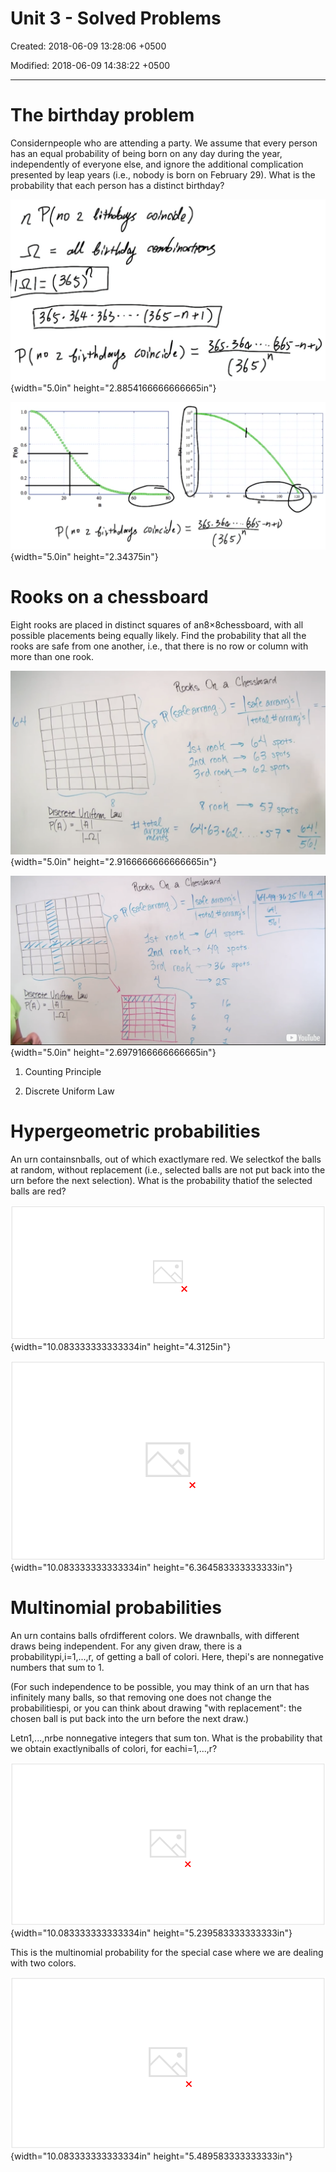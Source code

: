 # Unit 3 - Solved Problems

Created: 2018-06-09 13:28:06 +0500

Modified: 2018-06-09 14:38:22 +0500

---

# The birthday problem

Considernpeople who are attending a party. We assume that every person has an equal probability of being born on any day during the year, independently of everyone else, and ignore the additional complication presented by leap years (i.e., nobody is born on February 29). What is the probability that each person has a distinct birthday?



![( 一 s 丆 ($2É) 司 ](media/Intro---Syllabus_Unit-3---Solved-Problems-image1.png){width="5.0in" height="2.8854166666666665in"}



![1.0 0.8 0.6 0.4 0.2 0.0 20 40 100 100 10-5 104 10-9 -10 80 100 120 Z CDI)nClb/e) ¯ (345) n ](media/Intro---Syllabus_Unit-3---Solved-Problems-image2.png){width="5.0in" height="2.34375in"}



# Rooks on a chessboard

Eight rooks are placed in distinct squares of an8×8chessboard, with all possible placements being equally likely. Find the probability that all the rooks are safe from one another, i.e., that there is no row or column with more than one rook.



![8 (l)fU a Chessboard (03 (02 57 spots ](media/Intro---Syllabus_Unit-3---Solved-Problems-image3.png){width="5.0in" height="2.9166666666666665in"}



![Chess(eoard (04 spof-s. (Jrllęorw Ew ](media/Intro---Syllabus_Unit-3---Solved-Problems-image4.png){width="5.0in" height="2.6979166666666665in"}



1.  Counting Principle

2.  Discrete Uniform Law



# Hypergeometric probabilities

An urn containsnballs, out of which exactlymare red. We selectkof the balls at random, without replacement (i.e., selected balls are not put back into the urn before the next selection). What is the probability thatiof the selected balls are red?



![~ る イ 丿 C ニ BJQ 刀 た . ) ](media/Intro---Syllabus_Unit-3---Solved-Problems-image5.png){width="10.083333333333334in" height="4.3125in"}



![と ) ](media/Intro---Syllabus_Unit-3---Solved-Problems-image6.png){width="10.083333333333334in" height="6.364583333333333in"}



# Multinomial probabilities

An urn contains balls ofrdifferent colors. We drawnballs, with different draws being independent. For any given draw, there is a probabilitypi,i=1,...,r, of getting a ball of colori. Here, thepi's are nonnegative numbers that sum to 1.

(For such independence to be possible, you may think of an urn that has infinitely many balls, so that removing one does not change the probabilitiespi, or you can think about drawing "with replacement": the chosen ball is put back into the urn before the next draw.)

Letn1,...,nrbe nonnegative integers that sum ton. What is the probability that we obtain exactlyniballs of colori, for eachi=1,...,r?



![The multinomial probabilities balls of different colors: i probability of picking a ball of color i is Pi draw n balls, independently given nonnegative numbers nt•, with ni + -k nr = n Find: P ni balls of color 1, Special case r 2; colors: m, k lead; balls of color 2, balls of color "heads" , "tails" ](media/Intro---Syllabus_Unit-3---Solved-Problems-image7.png){width="10.083333333333334in" height="5.239583333333333in"}

This is the multinomial probability for the special case where we are dealing with two colors.



![The multinomial probabilities "type" (711' , nr 3 2 PI P2 P particular sequence of sequence of type (711, 112, , nr) P get type (711, nil • 712! partition of {1, into subsets of sizes ni, , nr • PI P2 ](media/Intro---Syllabus_Unit-3---Solved-Problems-image8.png){width="10.083333333333334in" height="5.489583333333333in"}








